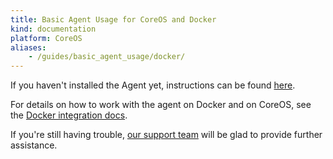 ```yaml
---
title: Basic Agent Usage for CoreOS and Docker
kind: documentation
platform: CoreOS
aliases:
    - /guides/basic_agent_usage/docker/
---
```


If you haven't installed the Agent yet, instructions can be found [here](https://app.datadoghq.com/account/settings#agent/docker).

For details on how to work with the agent on Docker and on CoreOS, see the [Docker integration docs](/integrations/docker_daemon).

If you're still having trouble, [our support team](/help) will be glad to provide further assistance.

